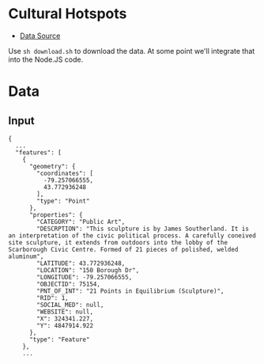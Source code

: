 # Cultural Hotspots

* [Data Source](http://www1.toronto.ca/wps/portal/contentonly?vgnextoid=c63e6b6911b31510VgnVCM10000071d60f89RCRD&vgnextchannel=1a66e03bb8d1e310VgnVCM10000071d60f89RCRD)

Use `sh download.sh` to download the data. 
At some point we'll integrate that into the Node.JS code.

# Data

## Input

    {
      ...
      "features": [
        {
          "geometry": {
            "coordinates": [
              -79.257066555, 
              43.772936248
            ], 
            "type": "Point"
          }, 
          "properties": {
            "CATEGORY": "Public Art", 
            "DESCRPTION": "This sculpture is by James Southerland. It is an interpretation of the civic political process. A carefully coneived site sculpture, it extends from outdoors into the lobby of the Scarborough Civic Centre. Formed of 21 pieces of polished, welded aluminum", 
            "LATITUDE": 43.772936248, 
            "LOCATION": "150 Borough Dr", 
            "LONGITUDE": -79.257066555, 
            "OBJECTID": 75154, 
            "PNT_OF_INT": "21 Points in Equilibrium (Sculpture)", 
            "RID": 1, 
            "SOCIAL_MED": null, 
            "WEBSITE": null, 
            "X": 324341.227, 
            "Y": 4847914.922
          }, 
          "type": "Feature"
        }, 
        ...
